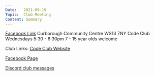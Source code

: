```yaml
---
Date:   2021-09-19
Topic:  Club Meeting
Content: Summary
---
```


[Facebook Link](https://www.facebook.com/1481985248595237/posts/1464345117417557/?substory_index=1464345117417557)
Curborough Community Centre
WS13 7NY
Code Club
Wednesdays 5:30 - 6:30pm
7 - 15 year olds welcome

Club Links:
[Code Club Website](https://lichfield-code-club.github.io/)

[Facebook Page](https://www.facebook.com/LichfieldCoders)

[Discord club messages](https://discord.gg/szz6xGK)
